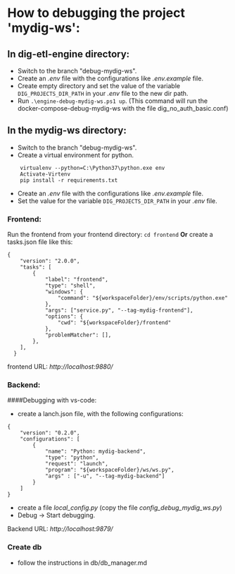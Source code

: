 # How to debugging the project 'mydig-ws':

## In dig-etl-engine directory:
- Switch to the branch "debug-mydig-ws".
- Create an *.env*  file with the configurations like *.env.example*  file.
- Create empty directory and set the value of the variable `DIG_PROJECTS_DIR_PATH` in your *.env*  file to the new dir path.
- Run  `.\engine-debug-mydig-ws.ps1 up`. (This command will run the docker-compose-debug-mydig-ws with the file dig_no_auth_basic.conf)

## In the mydig-ws directory:
- Switch to the branch "debug-mydig-ws".
- Create a virtual environment for python.
```
	virtualenv --python=C:\Python37\python.exe env
	Activate-Virtenv
	pip install -r requirements.txt
```

- Create an *.env*  file with the configurations like *.env.example*  file.
- Set the value for the variable `DIG_PROJECTS_DIR_PATH` in your *.env*  file.

### Frontend:
Run the frontend from your frontend directory:
`cd frontend`
**Or** create a tasks.json file like this:
```
{
    "version": "2.0.0",
    "tasks": [
        {
            "label": "frontend",
            "type": "shell",
            "windows": {
                "command": "${workspaceFolder}/env/scripts/python.exe"
            },
            "args": ["service.py", "--tag-mydig-frontend"],
            "options": {
                "cwd": "${workspaceFolder}/frontend"
            },
            "problemMatcher": [],
        },
    ],
  }
```
	
frontend URL: *http://localhost:9880/*

### Backend:
####Debugging with vs-code:
- create a lanch.json file, with the following configurations:
```
{
    "version": "0.2.0",
    "configurations": [
        {
            "name": "Python: mydig-backend",
            "type": "python",
            "request": "launch",
            "program": "${workspaceFolder}/ws/ws.py",
            "args" : ["-u", "--tag-mydig-backend"]
        }
    ]
}
```
- create a file *local_config.py* (copy the file *config_debug_mydig_ws.py*)
- Debug -> Start debugging.

Backend URL: *http://localhost:9879/*

### Create db
- follow the instructions in db/db_manager.md

	

